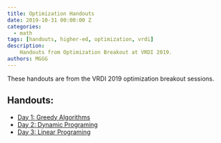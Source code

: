 ```yaml
---
title: Optimization Handouts
date: 2019-10-31 00:00:00 Z
categories:
  - math
tags: [handouts, higher-ed, optimization, vrdi]
description:
    Handouts from Optimization Breakout at VRDI 2019.
authors: MGGG
---
```


These handouts are from the VRDI 2019 optimization breakout sessions.

## Handouts:
* [Day 1: Greedy Algorithms](https://sites.tufts.edu/vrdi/files/2019/06/Opt-Day-1.pdf)
* [Day 2: Dynamic Programing](https://sites.tufts.edu/vrdi/files/2019/06/Opt-Day-2.pdf)
* [Day 3: Linear Programing](https://sites.tufts.edu/vrdi/files/2019/07/linear-programming.pdf)